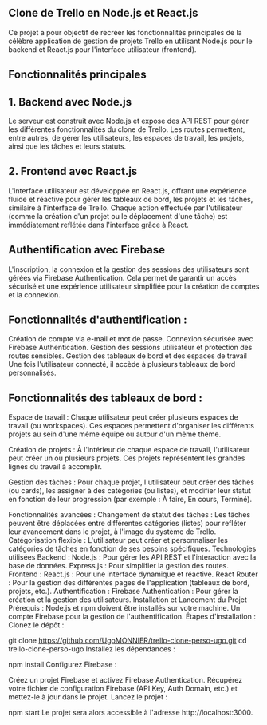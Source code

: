 ## Clone de Trello en Node.js et React.js
Ce projet a pour objectif de recréer les fonctionnalités principales de la célèbre application de gestion de projets Trello en utilisant Node.js pour le backend et React.js pour l'interface utilisateur (frontend).

## Fonctionnalités principales
## 1. Backend avec Node.js
Le serveur est construit avec Node.js et expose des API REST pour gérer les différentes fonctionnalités du clone de Trello. Les routes permettent, entre autres, de gérer les utilisateurs, les espaces de travail, les projets, ainsi que les tâches et leurs statuts.

## 2. Frontend avec React.js
L'interface utilisateur est développée en React.js, offrant une expérience fluide et réactive pour gérer les tableaux de bord, les projets et les tâches, similaire à l'interface de Trello. Chaque action effectuée par l'utilisateur (comme la création d'un projet ou le déplacement d'une tâche) est immédiatement reflétée dans l'interface grâce à React.

## Authentification avec Firebase
L'inscription, la connexion et la gestion des sessions des utilisateurs sont gérées via Firebase Authentication. Cela permet de garantir un accès sécurisé et une expérience utilisateur simplifiée pour la création de comptes et la connexion.

## Fonctionnalités d'authentification :
Création de compte via e-mail et mot de passe.
Connexion sécurisée avec Firebase Authentication.
Gestion des sessions utilisateur et protection des routes sensibles.
Gestion des tableaux de bord et des espaces de travail
Une fois l'utilisateur connecté, il accède à plusieurs tableaux de bord personnalisés.

## Fonctionnalités des tableaux de bord :
Espace de travail : Chaque utilisateur peut créer plusieurs espaces de travail (ou workspaces). Ces espaces permettent d'organiser les différents projets au sein d'une même équipe ou autour d'un même thème.

Création de projets : À l'intérieur de chaque espace de travail, l'utilisateur peut créer un ou plusieurs projets. Ces projets représentent les grandes lignes du travail à accomplir.

Gestion des tâches : Pour chaque projet, l'utilisateur peut créer des tâches (ou cards), les assigner à des catégories (ou listes), et modifier leur statut en fonction de leur progression (par exemple : À faire, En cours, Terminé).

Fonctionnalités avancées :
Changement de statut des tâches : Les tâches peuvent être déplacées entre différentes catégories (listes) pour refléter leur avancement dans le projet, à l'image du système de Trello.
Catégorisation flexible : L'utilisateur peut créer et personnaliser les catégories de tâches en fonction de ses besoins spécifiques.
Technologies utilisées
Backend :
Node.js : Pour gérer les API REST et l'interaction avec la base de données.
Express.js : Pour simplifier la gestion des routes.
Frontend :
React.js : Pour une interface dynamique et réactive.
React Router : Pour la gestion des différentes pages de l'application (tableaux de bord, projets, etc.).
Authentification :
Firebase Authentication : Pour gérer la création et la gestion des utilisateurs.
Installation et Lancement du Projet
Prérequis :
Node.js et npm doivent être installés sur votre machine.
Un compte Firebase pour la gestion de l'authentification.
Étapes d'installation :
Clonez le dépôt :

git clone https://github.com/UgoMONNIER/trello-clone-perso-ugo.git
cd trello-clone-perso-ugo
Installez les dépendances :

npm install
Configurez Firebase :

Créez un projet Firebase et activez Firebase Authentication.
Récupérez votre fichier de configuration Firebase (API Key, Auth Domain, etc.) et mettez-le à jour dans le projet.
Lancez le projet :

npm start
Le projet sera alors accessible à l'adresse http://localhost:3000.
